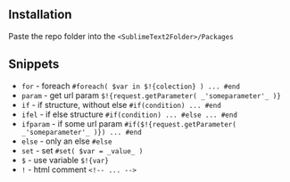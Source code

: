 ## Installation

Paste the repo folder into the `<SublimeText2Folder>/Packages`

## Snippets

*	``for`` - foreach ``#foreach( $var in $!{colection} ) ... #end``
*	``param`` - get url param ``$!{request.getParameter( _'someparameter'_ )}``
*	``if`` - if structure, without else ``#if(condition) ... #end``
*	``ifel`` - if else structure ``#if(condition) ... #else ... #end``
*	``ifparam`` - if some url param ``#if($!{request.getParameter( _'someparameter'_ )}) ... #end``
*	``else`` - only an else ``#else``
*	``set`` - set ``#set( $var = _value_ )``
*	``$`` - use variable ``$!{var}``
*	``!`` - html comment ``<!-- ... -->``